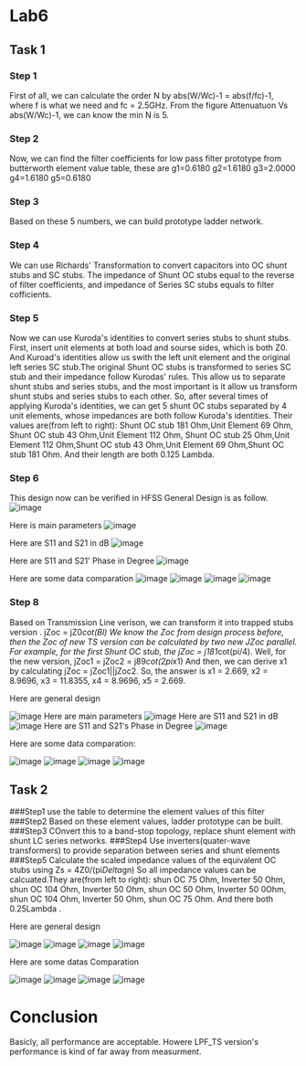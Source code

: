 # Lab6

## Task 1 
### Step 1
  First of all, we can calculate the order N by abs(W/Wc)-1 = abs(f/fc)-1, where f is what we need and fc = 2.5GHz.
  From the figure Attenuatuon Vs abs(W/Wc)-1, we can know the min N is 5.
### Step 2
  Now, we can find the filter coefficients for low pass filter prototype from butterworth element value table,
  these are g1=0.6180 g2=1.6180 g3=2.0000 g4=1.6180 g5=0.6180
### Step 3
  Based on these 5 numbers, we can build prototype ladder network. 
### Step 4
  We can use Richards' Transformation to convert capacitors into OC shunt stubs and SC stubs.
  The impedance of Shunt OC stubs equal to the reverse of filter coefficients, and impedance of Series SC stubs equals to filter cofficients.
### Step 5
  Now we can use Kuroda's identities to convert series stubs to shunt stubs.
  First, insert unit elements at both load and sourse sides, which is both Z0. And Kuroad's identities allow us swith the left unit element and the original left series SC stub.The original Shunt OC stubs is transformed to series SC stub and their impedance follow Kurodas' rules. This allow us to separate shunt stubs and series stubs, and the most important is it allow us transform shunt stubs and series stubs to each other.
  So, after several times of applying Kuroda's identities, we can get 5 shunt OC stubs separated by 4 unit elements, whose impedances are both follow Kuroda's identities.
  Their values are(from left to right): Shunt OC stub 181 Ohm,Unit Element 69 Ohm, Shunt OC stub 43 Ohm,Unit Element 112 Ohm, Shunt OC stub 25 Ohm,Unit Element 112 Ohm,Shunt OC stub 43 Ohm,Unit Element 69 Ohm,Shunt OC stub 181 Ohm. And their length are both 0.125 Lambda.
### Step 6
  This design now can be verified in HFSS 
  General Design is as follow.
![image](https://github.com/CourseReps/ECEN452-Spring2016/blob/master/Students/sunchenhao/Lab6/LPF_TL.png)

  Here is main parameters
![image](https://github.com/CourseReps/ECEN452-Spring2016/blob/master/Students/sunchenhao/Lab6/LPF_TL_Parameter.png)

  Here are S11 and S21 in dB
![image](https://github.com/CourseReps/ECEN452-Spring2016/blob/master/Students/sunchenhao/Lab6/LPF_TL_S11_S21_dB.png)

  Here are S11 and S21' Phase in Degree
![image](https://github.com/CourseReps/ECEN452-Spring2016/blob/master/Students/sunchenhao/Lab6/LPF_TL_S11_S21_Phase.png)

Here are some data comparation
![image](https://github.com/CourseReps/ECEN452-Spring2016/blob/master/Students/sunchenhao/Lab6/LPF_TL_S11_dB.png)
![image](https://github.com/CourseReps/ECEN452-Spring2016/blob/master/Students/sunchenhao/Lab6/LPF_TL_S21_dB.png)
![image](https://github.com/CourseReps/ECEN452-Spring2016/blob/master/Students/sunchenhao/Lab6/LPF_TL_S11_Phase(Deg).png)
![image](https://github.com/CourseReps/ECEN452-Spring2016/blob/master/Students/sunchenhao/Lab6/LPF_TL_S21_Phase(Deg).png)

### Step 8
  Based on Transmission Line verison, we can transform it into trapped stubs version .
  jZoc = jZ0*cot(Bl)
  We know the Zoc from design process before, then the Zoc of new TS version can be calculated by two new JZoc parallel.
  For example, for the first Shunt OC stub, the jZoc = j181*cot(pi/4). Well, for the new version, jZoc1 = jZoc2 = j89*cot(2pi*x1)
  And then, we can derive x1 by calculating jZoc = jZoc1||jZoc2.
  So, the answer is x1 = 2.669, x2 = 8.9696, x3 = 11.8355, x4 = 8.9696, x5 = 2.669.
  
  Here are general design
  
  ![image](https://github.com/CourseReps/ECEN452-Spring2016/blob/master/Students/sunchenhao/Lab6/LPF_TS.png)
  Here are main parameters
  ![image](https://github.com/CourseReps/ECEN452-Spring2016/blob/master/Students/sunchenhao/Lab6/LPF_TS_Parameters.png)
  Here are S11 and S21 in dB
  ![image](https://github.com/CourseReps/ECEN452-Spring2016/blob/master/Students/sunchenhao/Lab6/LPF_TS_S11_S21_dB.png)
  Here are S11 and S21's Phase in Degree
  ![image](https://github.com/CourseReps/ECEN452-Spring2016/blob/master/Students/sunchenhao/Lab6/LPF_TS_S11_S21_Phase.png)
  
  Here are some data comparation:

  ![image](https://github.com/CourseReps/ECEN452-Spring2016/blob/master/Students/sunchenhao/Lab6/LPF_TS_S11_dB.png)
  ![image](https://github.com/CourseReps/ECEN452-Spring2016/blob/master/Students/sunchenhao/Lab6/LPF_TS_S21_dB.png)
  ![image](https://github.com/CourseReps/ECEN452-Spring2016/blob/master/Students/sunchenhao/Lab6/LPF_TS_S11_Phase.png)
  ![image](https://github.com/CourseReps/ECEN452-Spring2016/blob/master/Students/sunchenhao/Lab6/LPF_TS_S21_Phase.png)

## Task 2
###Step1
  use the table to determine the element values of this filter
###Step2
  Based on these element values, ladder prototype can be built.
###Step3
  COnvert this to a band-stop topology, replace shunt element with shunt LC series networks.
###Step4
  Use inverters(quater-wave transformers) to provide separation between series and shunt elements
###Step5
  Calculate the scaled impedance values of the equivalent OC stubs using Zs = 4Z0/(pi*Delta*gn)
  So all impedance values can be calcuated.They are(from left to right): shun OC 75 Ohm, Inverter 50 Ohm, shun OC 104 Ohm, Inverter 50 Ohm, shun OC 50 Ohm, Inverter 50 0Ohm, shun OC 104 Ohm, Inverter 50 Ohm, shun OC 75 Ohm. And there both 0.25Lambda .
  
  Here are general design
  
  ![image](https://github.com/CourseReps/ECEN452-Spring2016/blob/master/Students/sunchenhao/Lab6/BPF_TL.png)
  ![image](https://github.com/CourseReps/ECEN452-Spring2016/blob/master/Students/sunchenhao/Lab6/BPF_parameter.png)
  ![image](https://github.com/CourseReps/ECEN452-Spring2016/blob/master/Students/sunchenhao/Lab6/BPF_S11_S21_dB.png)
  ![image](https://github.com/CourseReps/ECEN452-Spring2016/blob/master/Students/sunchenhao/Lab6/BPF_S11_S21_Phase.png)
  
  Here are some datas Comparation
  
  ![image](https://github.com/CourseReps/ECEN452-Spring2016/blob/master/Students/sunchenhao/Lab6/BPF_S11_dB.png)
  ![image](https://github.com/CourseReps/ECEN452-Spring2016/blob/master/Students/sunchenhao/Lab6/BPF_S21_dB.png)
  ![image](https://github.com/CourseReps/ECEN452-Spring2016/blob/master/Students/sunchenhao/Lab6/BPF_S11_Phase.png)
  ![image](https://github.com/CourseReps/ECEN452-Spring2016/blob/master/Students/sunchenhao/Lab6/BPF_S21_Phase.png)
  
  # Conclusion
  Basicly, all performance are acceptable. Howere LPF_TS version's performance is kind of far away from measurment.
  
  
  
  
  

